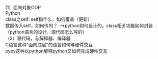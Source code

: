 (1）面向对象OOP  
Python   
class之self:
self指什么，如何覆盖（更新）  
数据传入self，如何传的？
-->python如何设计的，class相关功能如何封装（python语言的设计，源代码怎么写的）  
（2）源代码，与解释器、编译器  
C语言这种“面向底层”的语言如何与硬件交互  
pypy这种以python解释python又如何完成硬件交互  



